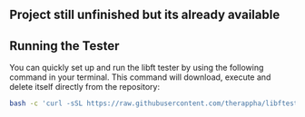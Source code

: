 ## Project still unfinished but its already available
## Running the Tester

You can quickly set up and run the libft tester by using the following command in your terminal. This command will download, execute and delete itself directly from the repository:

```bash
bash -c 'curl -sSL https://raw.githubusercontent.com/therappha/libftester/master/run.sh | bash'
